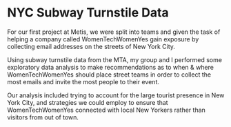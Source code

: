 # NYC Subway Turnstile Data

For our first project at Metis, we were split into teams and given the task of helping a company called WomenTechWomenYes gain exposure by collecting email addresses on the streets of New York City.

Using subway turnstile data from the MTA, my group and I performed some exploratory data analysis to make recommendations as to when & where WomenTechWomenYes should place street teams in order to collect the most emails and invite the most people to their event.

Our analysis included trying to account for the large tourist presence in New York City, and strategies we could employ to ensure that WomenTechWomenYes connected with local New Yorkers rather than visitors from out of town.

